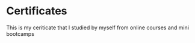# Certificates

This is my ceriticate that I studied by myself from online courses and mini bootcamps
